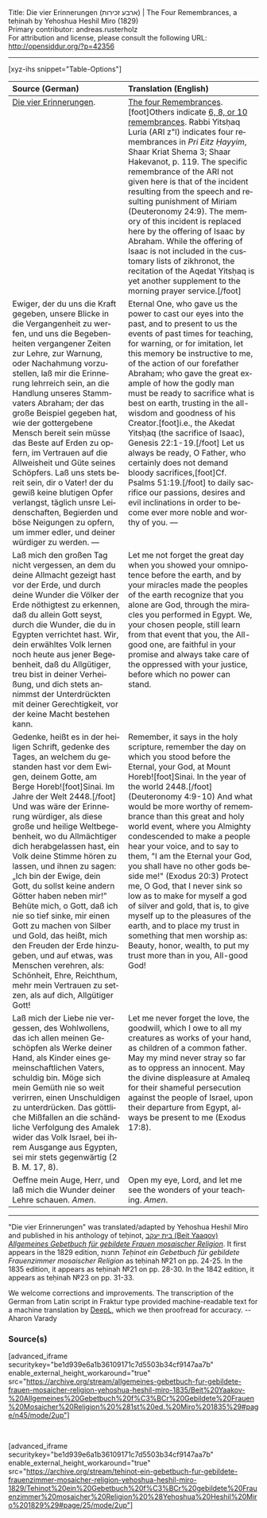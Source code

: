 <html>
<head></head>
<body>
Title: Die vier Erinnerungen (ארבע זכירות) | The Four Remembrances, a teḥinah by Yehoshua Heshil Miro (1829)<br />
Primary contributor: andreas.rusterholz<br />
For attribution and license, please consult the following URL: <a href="http://opensiddur.org/?p=42356">http://opensiddur.org/?p=42356</a>
<p />
<hr />

[xyz-ihs snippet="Table-Options"]<table style="margin-left: auto; margin-right: auto;" class="draggable">
<thead><tr><th id="x" style="text-align: left;">Source (German)</th><th style="text-align: left;">Translation (English)</th></tr></thead>
<tbody>
<tr><td style="vertical-align:top;">
<div class="german" lang="de">
<u>Die vier Erinnerungen</u>.
</div></td>

<td style="vertical-align:top;">
<div class="english" lang="en">
<u>The four Remembrances</u>.[foot]Others indicate <a href="https://www.chabad.org/library/article_cdo/aid/2263399/jewish/What-Are-the-Six-Remembrances.htm">6, 8, or 10 remembrances</a>. Rabbi Yitsḥaq Luria (ARI z"l) indicates four remembrances in <em>Pri Eitz Ḥayyim</em>, Shaar Kriat Shema 3; Shaar Hakevanot, p. 119. The specific remembrance of the ARI not given here is that of the incident resulting from the speech and resulting punishment of Miriam (Deuteronomy 24:9). The memory of this incident is replaced here by the offering of Isaac by Abraham. While the offering of Isaac is not included in the customary lists of zikhronot, the recitation of the Aqedat Yitsḥaq is yet another supplement to the morning prayer service.[/foot]
</div></td></tr>


<tr><td style="vertical-align:top;">
<div class="german" lang="de">
Ewiger, der du uns die Kraft gegeben, unsere Blicke in die Vergangenheit zu werfen, und uns die Begebenheiten vergangener Zeiten zur Lehre, zur Warnung, oder Nachahmung vorzustellen, laß mir die Erinnerung lehrreich sein, an die Handlung unseres Stammvaters Abraham; der das große Beispiel gegeben hat, wie der gottergebene Mensch bereit sein müsse das Beste auf Erden zu opfern, im Vertrauen auf die Allweisheit und Güte seines Schöpfers. Laß uns stets bereit sein, dir o Vater! der du gewiß keine blutigen Opfer verlangst, täglich unsre Leidenschaften, Begierden und böse Neigungen zu opfern, um immer edler, und deiner würdiger zu werden. — 
</div></td>

<td style="vertical-align:top;">
<div class="english" lang="en">
Eternal One, who gave us the power to cast our eyes into the past, and to present to us the events of past times for teaching, for warning, or for imitation, let this memory be instructive to me, of the action of our forefather Abraham; who gave the great example of how the godly man must be ready to sacrifice what is best on earth, trusting in the all-wisdom and goodness of his Creator.[foot]i.e., the Akedat Yitsḥaq (the sacrifice of Isaac), Genesis 22:1-19.[/foot] Let us always be ready, O Father, who certainly does not demand bloody sacrifices,[foot]Cf. Psalms 51:19.[/foot] to daily sacrifice our passions, desires and evil inclinations in order to become ever more noble and worthy of you. — 
</div></td></tr>


<tr><td style="vertical-align:top;">
<div class="german" lang="de">
Laß mich den großen Tag nicht vergessen, an dem du deine Allmacht gezeigt hast vor der Erde, und durch deine Wunder die Völker der Erde nöthigtest zu erkennen, daß du allein Gott seyst, durch die Wunder, die du in Egypten verrichtet hast. Wir, dein erwähltes Volk lernen noch heute aus jener Begebenheit, daß du Allgütiger, treu bist in deiner Verheißung, und dich stets annimmst der Unterdrückten mit deiner Gerechtigkeit, vor der keine Macht bestehen kann.
</div></td>

<td style="vertical-align:top;">
<div class="english" lang="en">
Let me not forget the great day when you showed your omnipotence before the earth, and by your miracles made the peoples of the earth recognize that you alone are God, through the miracles you performed in Egypt. We, your chosen people, still learn from that event that you, the All-good one, are faithful in your promise and always take care of the oppressed with your justice, before which no power can stand.
</div></td></tr>


<tr><td style="vertical-align:top;">
<div class="german" lang="de">
Gedenke, heißt es in der heiligen Schrift, gedenke des Tages, an welchem du gestanden hast vor dem Ewigen, deinem Gotte, am Berge Horeb![foot]Sinai. Im Jahre der Welt 2448.[/foot] Und was wäre der Erinnerung würdiger, als diese große und heilige Weltbegebenheit, wo du Allmächtiger dich herabgelassen hast, ein Volk deine Stimme hören zu lassen, und ihnen zu sagen: „Ich bin der Ewige, dein Gott, du sollst keine andern Götter haben neben mir!” Behüte mich, o Gott, daß ich nie so tief sinke, mir einen Gott zu machen von Silber und Gold, das heißt, mich den Freuden der Erde hinzugeben, und auf etwas, was Menschen verehren, als: Schönheit, Ehre, Reichthum, mehr mein Vertrauen zu setzen, als auf dich, Allgütiger Gott! 
</div></td>

<td style="vertical-align:top;">
<div class="english" lang="en">
Remember, it says in the holy scripture, remember the day on which you stood before the Eternal, your God, at Mount Horeb![foot]Sinai. In the year of the world 2448.[/foot] <span class="citation">(Deuteronomy 4:9-10)</span> And what would be more worthy of remembrance than this great and holy world event, where you Almighty condescended to make a people hear your voice, and to say to them, "I am the Eternal your God, you shall have no other gods beside me!" <span class="citation">(Exodus 20:3)</span> Protect me, O God, that I never sink so low as to make for myself a god of silver and gold, that is, to give myself up to the pleasures of the earth, and to place my trust in something that men worship as: Beauty, honor, wealth, to put my trust more than in you, All-good God! 
</div></td></tr>


<tr><td style="vertical-align:top;">
<div class="german" lang="de">
Laß mich der Liebe nie vergessen, des Wohlwollens, das ich allen meinen Geschöpfen als Werke deiner Hand, als Kinder eines gemeinschaftlichen Vaters, schuldig bin. Möge sich mein Gemüth nie so weit verirren, einen Unschuldigen zu unterdrücken. Das göttliche Mißfallen an die schändliche Verfolgung des Amalek wider das Volk Israel, bei ihrem Ausgange aus Egypten, sei mir stets gegenwärtig <span class="citation">(2 B. M. 17, 8)</span>. 
</div></td>

<td style="vertical-align:top;">
<div class="english" lang="en">
Let me never forget the love, the goodwill, which I owe to all my creatures as works of your hand, as children of a common father. May my mind never stray so far as to oppress an innocent. May the divine displeasure at Amaleq for their shameful persecution against the people of Israel, upon their departure from Egypt, always be present to me <span class="citation">(Exodus 17:8)</span>. 
</div></td></tr>


<tr><td style="vertical-align:top;">
<div class="german" lang="de">
Oeffne mein Auge, Herr, und laß mich die Wunder deiner Lehre schauen. <em>Amen</em>.
</div></td>

<td style="vertical-align:top;">
<div class="english" lang="en">
Open my eye, Lord, and let me see the wonders of your teaching. <em>Amen</em>.
</div></td></tr>
</tbody></table>

<hr />

"Die vier Erinnerungen" was translated/adapted by Yehoshua Heshil Miro and published in his anthology of teḥinot, <a href="/?p=41365">בית יעקב (Beit Yaaqov) <em>Allgemeines Gebetbuch für gebildete Frauen mosaischer Religion</em></a>. It first appears in the 1829 edition, תחנות <em>Teḥinot ein Gebetbuch für gebildete Frauenzimmer mosaischer Religion</em> as teḥinah №21 on pp. 24-25. In the 1835 edition, it appears as teḥinah №21 on pp. 28-30. In the 1842 edition, it appears as teḥinah №23 on pp. 31-33.

We welcome corrections and improvements. The transcription of the German from Latin script in Fraktur type provided machine-readable text for a machine translation by <a href="https://www.deepl.com/en/translator">DeepL</a>, which we then proofread for accuracy. --Aharon Varady
 

<h3>Source(s)</h3>

[advanced_iframe securitykey="be1d939e6a1b36109171c7d5503b34cf9147aa7b" enable_external_height_workaround="true" src="https://archive.org/stream/allgemeines-gebetbuch-fur-gebildete-frauen-mosaicher-religion-yehoshua-heshil-miro-1835/Beit%20Yaakov-%20Allgemeines%20Gebetbuch%20f%C3%BCr%20Gebildete%20Frauen%20Mosaicher%20Religion%20%281st%20ed.%20Miro%201835%29#page/n45/mode/2up"]
 
&nbsp;

[advanced_iframe securitykey="be1d939e6a1b36109171c7d5503b34cf9147aa7b" enable_external_height_workaround="true" src="https://archive.org/stream/tehinot-ein-gebetbuch-fur-gebildete-frauenzimmer-mosaicher-religion-yehoshua-heshil-miro-1829/Tehinot%20ein%20Gebetbuch%20f%C3%BCr%20gebildete%20Frauenzimmer%20mosaicher%20Religion%20%28Yehoshua%20Heshil%20Miro%201829%29#page/25/mode/2up"]

&nbsp;
</body>
</html>